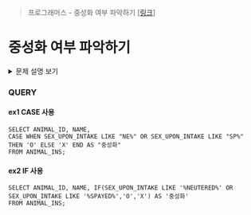 > 프로그래머스 - 중성화 여부 파악하기 [[링크](https://school.programmers.co.kr/learn/courses/30/lessons/59409)]

# 중성화 여부 파악하기

<details markdown ="1">
<summary>문제 설명 보기</summary>
<img src="https://user-images.githubusercontent.com/86038910/186206779-78b59fe9-bec0-448a-8ba7-83338c0dd1dd.png">
<img src="https://user-images.githubusercontent.com/86038910/186206851-497d5b2e-9fa7-4f86-b6fd-627d451205c7.png">
</details>

### QUERY
#### ex1 CASE 사용 
```MYSQL
SELECT ANIMAL_ID, NAME, 
CASE WHEN SEX_UPON_INTAKE LIKE "NE%" OR SEX_UPON_INTAKE LIKE "SP%" THEN 'O' ELSE 'X' END AS "중성화" 
FROM ANIMAL_INS;
```
#### ex2 IF 사용
```MYSQL
SELECT ANIMAL_ID, NAME, IF(SEX_UPON_INTAKE LIKE '%NEUTERED%' OR SEX_UPON_INTAKE LIKE '%SPAYED%','O','X') AS '중성화'
FROM ANIMAL_INS;
```
